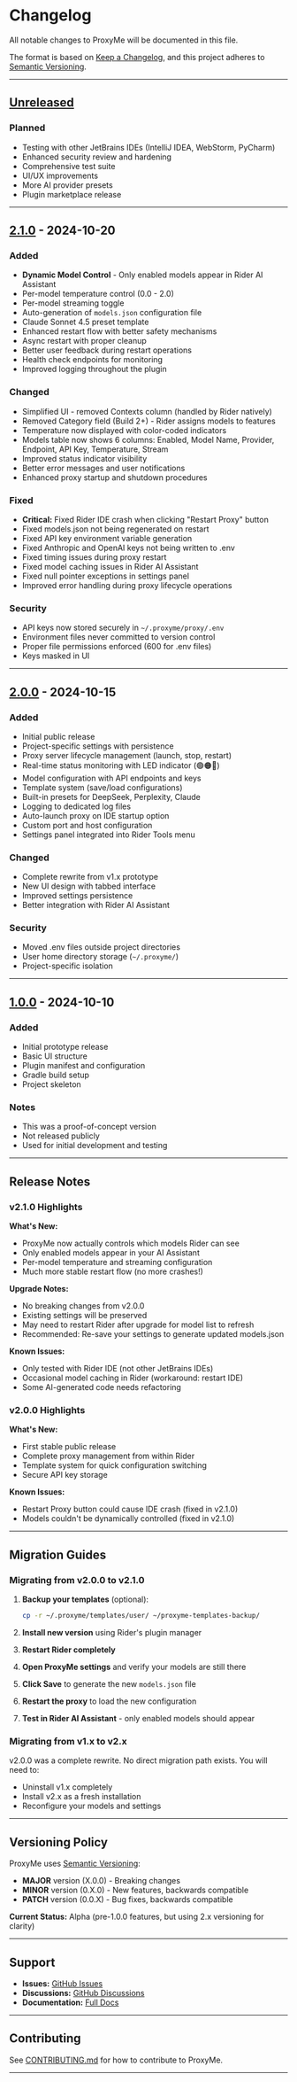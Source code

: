 # Changelog

All notable changes to ProxyMe will be documented in this file.

The format is based on [Keep a Changelog](https://keepachangelog.com/en/1.0.0/),
and this project adheres to [Semantic Versioning](https://semver.org/spec/v2.0.0.html).

---

## [Unreleased]

### Planned
- Testing with other JetBrains IDEs (IntelliJ IDEA, WebStorm, PyCharm)
- Enhanced security review and hardening
- Comprehensive test suite
- UI/UX improvements
- More AI provider presets
- Plugin marketplace release

---

## [2.1.0] - 2024-10-20

### Added
- **Dynamic Model Control** - Only enabled models appear in Rider AI Assistant
- Per-model temperature control (0.0 - 2.0)
- Per-model streaming toggle
- Auto-generation of `models.json` configuration file
- Claude Sonnet 4.5 preset template
- Enhanced restart flow with better safety mechanisms
- Async restart with proper cleanup
- Better user feedback during restart operations
- Health check endpoints for monitoring
- Improved logging throughout the plugin

### Changed
- Simplified UI - removed Contexts column (handled by Rider natively)
- Removed Category field (Build 2+) - Rider assigns models to features
- Temperature now displayed with color-coded indicators
- Models table now shows 6 columns: Enabled, Model Name, Provider, Endpoint, API Key, Temperature, Stream
- Improved status indicator visibility
- Better error messages and user notifications
- Enhanced proxy startup and shutdown procedures

### Fixed
- **Critical:** Fixed Rider IDE crash when clicking "Restart Proxy" button
- Fixed models.json not being regenerated on restart
- Fixed API key environment variable generation
- Fixed Anthropic and OpenAI keys not being written to .env
- Fixed timing issues during proxy restart
- Fixed model caching issues in Rider AI Assistant
- Fixed null pointer exceptions in settings panel
- Improved error handling during proxy lifecycle operations

### Security
- API keys now stored securely in `~/.proxyme/proxy/.env`
- Environment files never committed to version control
- Proper file permissions enforced (600 for .env files)
- Keys masked in UI

---

## [2.0.0] - 2024-10-15

### Added
- Initial public release
- Project-specific settings with persistence
- Proxy server lifecycle management (launch, stop, restart)
- Real-time status monitoring with LED indicator (🟢🟠🔴)
- Model configuration with API endpoints and keys
- Template system (save/load configurations)
- Built-in presets for DeepSeek, Perplexity, Claude
- Logging to dedicated log files
- Auto-launch proxy on IDE startup option
- Custom port and host configuration
- Settings panel integrated into Rider Tools menu

### Changed
- Complete rewrite from v1.x prototype
- New UI design with tabbed interface
- Improved settings persistence
- Better integration with Rider AI Assistant

### Security
- Moved .env files outside project directories
- User home directory storage (`~/.proxyme/`)
- Project-specific isolation

---

## [1.0.0] - 2024-10-10

### Added
- Initial prototype release
- Basic UI structure
- Plugin manifest and configuration
- Gradle build setup
- Project skeleton

### Notes
- This was a proof-of-concept version
- Not released publicly
- Used for initial development and testing

---

## Release Notes

### v2.1.0 Highlights

**What's New:**
- ProxyMe now actually controls which models Rider can see
- Only enabled models appear in your AI Assistant
- Per-model temperature and streaming configuration
- Much more stable restart flow (no more crashes!)

**Upgrade Notes:**
- No breaking changes from v2.0.0
- Existing settings will be preserved
- May need to restart Rider after upgrade for model list to refresh
- Recommended: Re-save your settings to generate updated models.json

**Known Issues:**
- Only tested with Rider IDE (not other JetBrains IDEs)
- Occasional model caching in Rider (workaround: restart IDE)
- Some AI-generated code needs refactoring

### v2.0.0 Highlights

**What's New:**
- First stable public release
- Complete proxy management from within Rider
- Template system for quick configuration switching
- Secure API key storage

**Known Issues:**
- Restart Proxy button could cause IDE crash (fixed in v2.1.0)
- Models couldn't be dynamically controlled (fixed in v2.1.0)

---

## Migration Guides

### Migrating from v2.0.0 to v2.1.0

1. **Backup your templates** (optional):
   ```bash
   cp -r ~/.proxyme/templates/user/ ~/proxyme-templates-backup/
   ```

2. **Install new version** using Rider's plugin manager

3. **Restart Rider completely**

4. **Open ProxyMe settings** and verify your models are still there

5. **Click Save** to generate the new `models.json` file

6. **Restart the proxy** to load the new configuration

7. **Test in Rider AI Assistant** - only enabled models should appear

### Migrating from v1.x to v2.x

v2.0.0 was a complete rewrite. No direct migration path exists. You will need to:
- Uninstall v1.x completely
- Install v2.x as a fresh installation
- Reconfigure your models and settings

---

## Versioning Policy

ProxyMe uses [Semantic Versioning](https://semver.org/):

- **MAJOR** version (X.0.0) - Breaking changes
- **MINOR** version (0.X.0) - New features, backwards compatible
- **PATCH** version (0.0.X) - Bug fixes, backwards compatible

**Current Status:** Alpha (pre-1.0.0 features, but using 2.x versioning for clarity)

---

## Support

- **Issues:** [GitHub Issues](https://github.com/native-apps/proxyme/issues)
- **Discussions:** [GitHub Discussions](https://github.com/native-apps/proxyme/discussions)
- **Documentation:** [Full Docs](docs/README.md)

---

## Contributing

See [CONTRIBUTING.md](CONTRIBUTING.md) for how to contribute to ProxyMe.

---

[Unreleased]: https://github.com/native-apps/proxyme/compare/v2.1.0...HEAD
[2.1.0]: https://github.com/native-apps/proxyme/compare/v2.0.0...v2.1.0
[2.0.0]: https://github.com/native-apps/proxyme/compare/v1.0.0...v2.0.0
[1.0.0]: https://github.com/native-apps/proxyme/releases/tag/v1.0.0